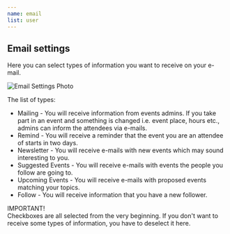 ```yaml
---
name: email
list: user
---
```

<section>

## Email settings

Here you can select types of information you want to receive on your e-mail.

![Email Settings Photo](/images/emailsettings.svg)

The list of types:
* Mailing - You will receive information from events admins. If you take part in an event and something is changed i.e. event place, hours etc., admins can inform the attendees via e-mails.
* Remind - You will receive a reminder that the event you are an attendee of starts in two days.
* Newsletter - You will receive e-mails with new events which may sound interesting to you.
* Suggested Events - You will receive e-mails with events the people you follow are going to.
* Upcoming Events - You will receive e-mails with proposed events matching your topics.
* Follow - You will receive information that you have a new follower.


<article class="message is-warning">
  <div class="message-header">
    IMPORTANT!
  </div>
  <div class="message-body">
    Checkboxes are all selected from the very beginning. If you don't want to receive some types of information, you have to deselect it here.
  </div>
</article>
</section>
